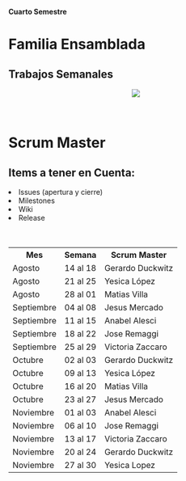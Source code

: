 ****Cuarto Semestre****



 <div style=background-color: #D44141>
  <h1 aling="center">Familia Ensamblada</h1>
  <h2 aling="center">Trabajos Semanales</h2>
  
 <center> <img src="https://i.pinimg.com/564x/2a/9c/31/2a9c3107df7da22bcc343724da0f5565.jpg" width:"20px", height:"auto"></center>
<br><br><H1>Scrum Master</H1>
<H2>Items a tener en Cuenta: </H2>
<li>Issues (apertura y cierre) </li>
<li>Milestones </li>
<li>Wiki</li>
<li>Release</li>
<br>
<br/>
  <center>
    
  <table>
    <tr>
      <th>Mes</th>
      <th>Semana</th>
      <th>Scrum Master</th>
    </tr>
    <tr>
      <td> Agosto </td>
      <td> 14 al 18 </td>
      <td> Gerardo Duckwitz </td>
    </tr>
    <tr>
      <td> Agosto </td>
      <td> 21 al 25 </td>
      <td> Yesica López </td>
    </tr>
    <tr>
      <td> Agosto </td>
      <td> 28 al 01 </td>
      <td> Matias Villa </td>
    </tr>
    <tr>
      <td> Septiembre </td>
      <td> 04 al 08 </td>
      <td> Jesus Mercado </td>
    </tr>
    <tr>
      <td> Septiembre </td>
      <td> 11 al 15 </td>
      <td> Anabel Alesci </td>
    </tr>
    <tr>
      <td> Septiembre </td>
      <td> 18 al 22 </td>
      <td> Jose Remaggi </td>
    </tr>
    <tr>
      <td> Septiembre </td>
      <td> 25 al 29 </td>
      <td> Victoria Zaccaro </td>
    </tr>
    <tr>
      <td> Octubre </td>
      <td> 02 al 03 </td>
      <td> Gerardo Duckwitz </td>
    </tr>
    <tr>
      <td> Octubre </td>
      <td> 09 al 13 </td>
      <td> Yesica López </td>
    </tr>
    <tr>
      <td> Octubre </td>
      <td> 16 al 20 </td>
      <td> Matias Villa</td>
    </tr>
     <tr>
      <td> Octubre </td>
      <td> 23 al 27 </td>
      <td> Jesus Mercado </td>
    </tr>
     <tr>
      <td> Noviembre </td>
      <td> 01 al 03</td>
      <td> Anabel Alesci </td>
    </tr>
     <tr>
      <td> Noviembre </td>
      <td> 06 al 10 </td>
      <td> Jose Remaggi </td>
    </tr>
     <tr>
      <td> Noviembre </td>
      <td>13 al 17 </td>
      <td> Victoria Zaccaro </td>
    </tr>
        <tr>
      <td> Noviembre </td>
      <td>20 al 24 </td>
      <td> Gerardo Duckwitz </td>
    </tr>
        <tr>
      <td> Noviembre </td>
      <td>27 al 30 </td>
      <td> Yesica Lopez </td>
    </tr>
    
